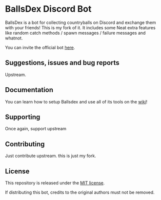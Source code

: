 # BallsDex Discord Bot
<!-- 
[![Discord server](https://img.shields.io/discord/1049118743101452329?color=7489d5&logo=discord&logoColor=ffffff)](https://discord.gg/Qn2Rkdkxwc)
[![Pre-commit](https://github.com/laggron42/BallsDex-DiscordBot/actions/workflows/pre-commit.yml/badge.svg)](https://github.com/laggron42/BallsDex-DiscordBot/actions/workflows/pre-commit.yml)
[![Issues](https://img.shields.io/github/issues/laggron42/BallsDex-DiscordBot)](https://github.com/laggron42/BallsDex-DiscordBot/issues)
[![discord.py](https://img.shields.io/badge/discord-py-blue.svg)](https://github.com/Rapptz/discord.py)
[![Black coding style](https://img.shields.io/badge/code%20style-black-000000.svg)](https://github.com/ambv/black)
[![Patreon](https://img.shields.io/badge/Patreon-donate-orange.svg)](https://patreon.com/retke) -->

BallsDex is a bot for collecting countryballs on Discord and exchange them with your friends! This is my fork of it. It includes some Neat extra features like random catch methods / spawn messages / failure messages and whatnot.

You can invite the official bot [here](https://discord.com/api/oauth2/authorize?client_id=999736048596816014&permissions=537193536&scope=bot%20applications.commands).
<!-- 
## Discord server

For help installing the bot, questions, suggestions to improve or contributions, feel free to join the official community of developers and self-hosters!

[![Discord server](https://discord.com/api/guilds/1255250024741212262/embed.png?style=banner3)](https://discord.gg/PKKhee4fvy)

> You can also find the server of our official Ballsdex bot here:
> 
> [![Discord server](https://discord.com/api/guilds/1049118743101452329/embed.png?style=banner2)](https://discord.gg/Qn2Rkdkxwc) -->

## Suggestions, issues and bug reports

Upstream.

<!-- Any bugs, suggestions or issues can be raised by creating an issue on this repo. -->

## Documentation

You can learn how to setup Ballsdex and use all of its tools on the
[wiki](https://github.com/laggron42/BallsDex-Discordbot/wiki/)!
<!-- More sections are added progressively. -->

## Supporting

Once again, support upstream

<!-- If you appreciate my work, you can support me on my [Patreon](https://patreon.com/retke)! -->

## Contributing

Just contribute upstream. this is just my fork.

<!-- Take a look at [the contribution guide](CONTRIBUTING.md) for setting up your environment! -->

## License

This repository is released under the [MIT license](https://opensource.org/licenses/MIT).

If distributing this bot, credits to the original authors must not be removed.
